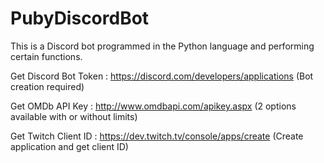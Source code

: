 # PubyDiscordBot

This is a Discord bot programmed in the Python language and performing certain functions.

Get Discord Bot Token : https://discord.com/developers/applications (Bot creation required)

Get OMDb API Key : http://www.omdbapi.com/apikey.aspx (2 options available with or without limits)

Get Twitch Client ID : https://dev.twitch.tv/console/apps/create (Create application and get client ID)
